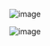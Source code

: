 ![image](https://github.com/user-attachments/assets/18daf3b8-37be-4e23-a6ee-e3ca062c32df)

![image](https://github.com/user-attachments/assets/a554884b-2346-461f-be5a-91cd9e5d7e40)
